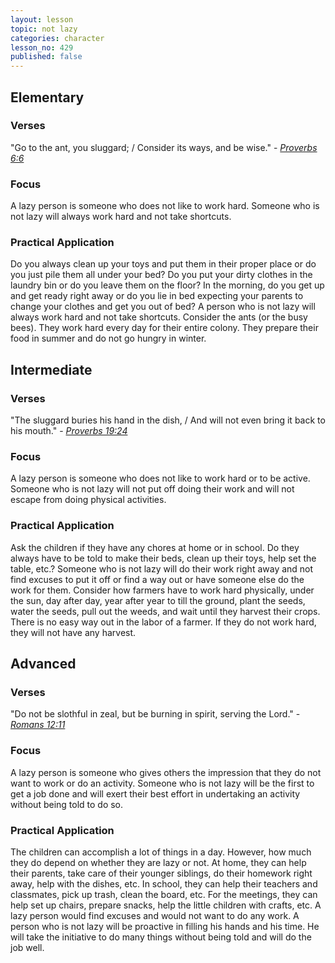 ```yaml
---
layout: lesson
topic: not lazy
categories: character
lesson_no: 429
published: false
---
```


## Elementary

### Verses 
"Go to the ant, you sluggard; / Consider its ways, and be wise." - _[ Proverbs 6:6](http://online.recoveryversion.org/bibleverses.asp?fvid=24505&lvid=24505)_

### Focus
A lazy person is someone who does not like to work hard. Someone who is not lazy will always work hard and not take shortcuts.

### Practical Application
Do you always clean up your toys and put them in their proper place or do you just pile them all under your bed? Do you put your dirty clothes in the laundry bin or do you leave them on the floor? In the morning, do you get up and get ready right away or do you lie in bed expecting your parents to change your clothes and get you out of bed? A person who is not lazy will always work hard and not take shortcuts. Consider the ants (or the busy bees). They work hard every day for their entire colony. They prepare their food in summer and do not go hungry in winter.

## Intermediate

### Verses 
"The sluggard buries his hand in the dish, / And will not even bring it back to his mouth." - _[ Proverbs 19:24](http://online.recoveryversion.org/bibleverses.asp?fvid=24908&lvid=24908)_

### Focus
A lazy person is someone who does not like to work hard or to be active. Someone who is not lazy will not put off doing their work and will not escape from doing physical activities.

### Practical Application
Ask the children if they have any chores at home or in school. Do they always have to be told to make their beds, clean up their toys, help set the table, etc.? Someone who is not lazy will do their work right away and not find excuses to put it off or find a way out or have someone else do the work for them. Consider how farmers have to work hard physically, under the sun, day after day, year after year to till the ground, plant the seeds, water the seeds, pull out the weeds, and wait until they harvest their crops. There is no easy way out in the labor of a farmer. If they do not work hard, they will not have any harvest.

## Advanced

### Verses 
"Do not be slothful in zeal, but be burning in spirit, serving the Lord." - _[ Romans 12:11](http://online.recoveryversion.org/bibleverses.asp?fvid=5112&lvid=5112)_

### Focus
A lazy person is someone who gives others the impression that they do not want to work or do an activity. Someone who is not lazy will be the first to get a job done and will exert their best effort in undertaking an activity without being told to do so.

### Practical Application
The children can accomplish a lot of things in a day. However, how much they do depend on whether they are lazy or not. At home, they can help their parents, take care of their younger siblings, do their homework right away, help with the dishes, etc. In school, they can help their teachers and classmates, pick up trash, clean the board, etc. For the meetings, they can help set up chairs, prepare snacks, help the little children with crafts, etc. A lazy person would find excuses and would not want to do any work. A person who is not lazy will be proactive in filling his hands and his time. He will take the initiative to do many things without being told and will do the job well.
